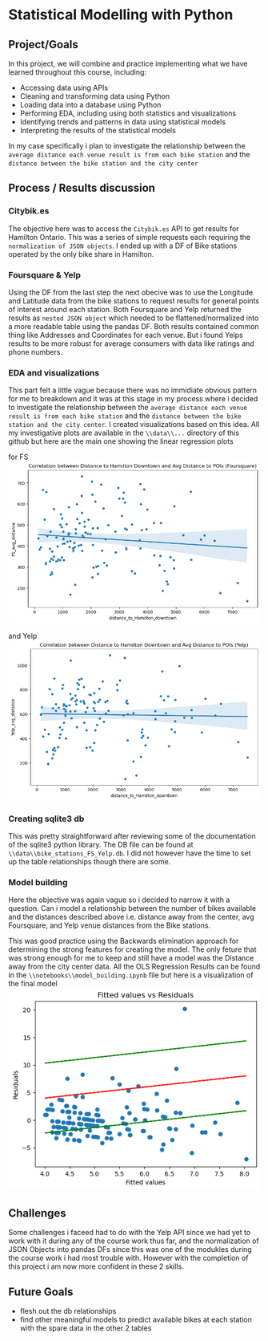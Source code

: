 # Statistical Modelling with Python

## Project/Goals

In this project, we will combine and practice implementing what we have learned throughout this course, including:

* Accessing data using APIs
* Cleaning and transforming data using Python
* Loading data into a database using Python
* Performing EDA, including using both statistics and visualizations
* Identifying trends and patterns in data using statistical models
* Interpreting the results of the statistical models

In my case specifically i plan to investigate the relationship between the `average distance each venue result is from each bike station` and the `distance between the bike station and the city center`

## Process / Results discussion

### Citybik.es

The objective here was to access the `Citybik.es` API to get results for Hamilton Ontario. This was a series of simple requests each requiring the `normalization of JSON objects`. I ended up with a DF of Bike stations operated by the only bike share in Hamilton.

### Foursquare & Yelp

Using the DF from the last step the next obecive was to use the Longitude and Latitude data from the bike stations to request results for general points of interest around each station. Both Foursquare and Yelp returned the results as `nested JSON object` which needed to be flattened/normalized into a more readable table using the pandas DF. Both results contained common thing like Addresses and Coordinates for each venue. But i found Yelps results to be more robust for average consumers with data like ratings and phone numbers.

### EDA and visualizations

This part felt a little vague because there was no immidiate obvious pattern for me to breakdown and it was at this stage in my process where i decided to investigate the relationship between the `average distance each venue result is from each bike station` and the `distance between the bike station and the city center`. I created visualizations based on this idea. All my investigative plots are available in the `\\data\\...` directory of this github but here are the main one showing the linear regression plots

for FS !['Linear regression plot comparing average distance between each venue and the venues distance to downtown hamilton'](https://github.com/Hounder23/LIGHTHOUSE-p2/blob/main/images/LINEAR%20REG%20FS%20-%20AVG%20VENU%20DIST%20vs%20DIST%20TO%20CENTER%20.png)

and Yelp ![Linear regression plot comparing average distance between each venue and the venues distance to downtown hamilton](https://github.com/Hounder23/LIGHTHOUSE-p2/blob/main/images/LINEAR%20REG%20YELP%20-%20AVG%20VENU%20DIST%20vs%20DIST%20TO%20CENTER%20.png)

### Creating sqlite3 db

This was pretty straightforward after reviewing some of the documentation of the sqlite3 python library. The DB file can be found at `\\data\\bike_stations_FS_Yelp.db`.
I did not however have the time to set up the table relationships though there are some.

### Model building

Here the objective was again vague so i decided to narrow it with a question. Can i model a relationship between the number of bikes available and the distances described above i.e. distance away from the center, avg Foursquare, and Yelp venue distances from the Bike stations.

This was good practice using the Backwards elimination approach for determining the strong features for creating the model. The only feture that was strong enough for me to keep and still have a model was the Distance away from the city center data. All the OLS Regression Results can be found in the `\\notebooks\\model_building.ipynb` file but here is a visualization of the final model ![Final model: Fitted values vs Residuals with confidence intervals and regression line](https://github.com/Hounder23/LIGHTHOUSE-p2/blob/main/images/FITTED%20VALUES%20vs%20RESIDUALS%20W%20CONFIDENCE%20INTERVALS.png)

## Challenges

Some challenges i faceed had to do with the Yelp API since we had yet to work with it during any of the course work thus far, and the normalization of JSON Objects into pandas DFs since this was one of the modukles during the course work i had most trouble with. However with the completion of this project i am now more confident in these 2 skills.

## Future Goals

* flesh out the db relationships
* find other meaningful models to predict available bikes at each station with the spare data in the other 2 tables
